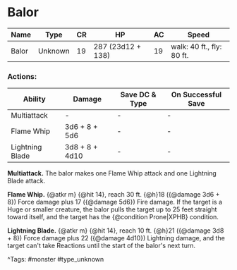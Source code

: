 # Balor

| Name | Type | CR | HP | AC | Speed |
|------|------|----|----|----|-------|
| Balor | Unknown | 19 | 287 (23d12 + 138) | 19 | walk: 40 ft., fly: 80 ft. |

### Actions:

| Ability | Damage | Save DC & Type | On Successful Save |
|---------|--------|----------------|--------------------|
| Multiattack | - | - | - |
| Flame Whip | 3d6 + 8 + 5d6 | - | - |
| Lightning Blade | 3d8 + 8 + 4d10 | - | - |


**Multiattack.** The balor makes one Flame Whip attack and one Lightning Blade attack.

**Flame Whip.** {@atkr m} {@hit 14}, reach 30 ft. {@h}18 ({@damage 3d6 + 8}) Force damage plus 17 ({@damage 5d6}) Fire damage. If the target is a Huge or smaller creature, the balor pulls the target up to 25 feet straight toward itself, and the target has the {@condition Prone|XPHB} condition.

**Lightning Blade.** {@atkr m} {@hit 14}, reach 10 ft. {@h}21 ({@damage 3d8 + 8}) Force damage plus 22 ({@damage 4d10}) Lightning damage, and the target can't take Reactions until the start of the balor's next turn.

^Tags: #monster #type_unknown
